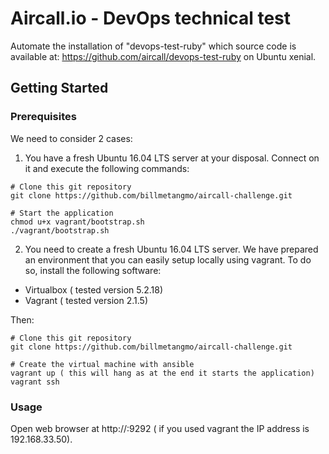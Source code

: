 # Aircall.io - DevOps technical test

Automate the installation of "devops-test-ruby" which source code is available at: https://github.com/aircall/devops-test-ruby on Ubuntu xenial.

## Getting Started


### Prerequisites

We need to consider 2 cases:

1. You have a fresh Ubuntu 16.04 LTS server at your disposal. Connect on it and execute the following commands:
  
```
# Clone this git repository
git clone https://github.com/billmetangmo/aircall-challenge.git

# Start the application
chmod u+x vagrant/bootstrap.sh
./vagrant/bootstrap.sh
```

2. You need to create a fresh Ubuntu 16.04 LTS server. We have prepared an environment that you can easily setup locally using vagrant. To do so, install the following software:
* Virtualbox ( tested version 5.2.18)
* Vagrant ( tested version 2.1.5)

Then:
```
# Clone this git repository
git clone https://github.com/billmetangmo/aircall-challenge.git

# Create the virtual machine with ansible
vagrant up ( this will hang as at the end it starts the application)
vagrant ssh
```

### Usage

Open web browser at http://<vm-ip-address>:9292 ( if you used vagrant the IP address is 192.168.33.50).


